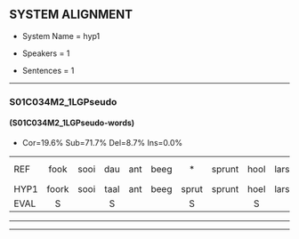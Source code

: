 
## SYSTEM ALIGNMENT

- System Name = hyp1

- Speakers = 1

- Sentences = 1

---

### S01C034M2_1LGPseudo

#### (S01C034M2_1LGPseudo-words)

- Cor=19.6%	Sub=71.7%	Del=8.7%	Ins=0.0%

|  |  |  |  |  |  |  |  |  |  |  |  |  |  |  |  |  |  |  |  |  |  |  |  |  |  |  |  |  |  |  |  |  |  |  |  |  |  |  |  |  |  |  |  |  |  |  |
|:--- |:---:|:---:|:---:|:---:|:---:|:---:|:---:|:---:|:---:|:---:|:---:|:---:|:---:|:---:|:---:|:---:|:---:|:---:|:---:|:---:|:---:|:---:|:---:|:---:|:---:|:---:|:---:|:---:|:---:|:---:|:---:|:---:|:---:|:---:|:---:|:---:|:---:|:---:|:---:|:---:|:---:|:---:|:---:|:---:|:---:|:---:|
| REF | fook | sooi | dau | ant | beeg | * | sprunt | hool | larst | vout | zwoei | fam | * | rachts | vaap | sprieuw | keng | swoers | * | doer | plirt | jien | blard | guul | hoekt | neeuw | noork | vid | zans | leum | haans | spaai | sjalt | heik | * | sank | * | roen | frijk | eem | schard | grek*(gek) | dron | snaaf | * | stuid |
| HYP1 | foork | sooi | taal | ant | beeg | sprut | sprunt | hoel | larst |  | faats | soi | van | racht | vaap | spriel | ken | sword | door | door | licht | en | plaht | nu | hoekt |  |  |  | neel | noorvit | zand | le | haens | spay | jalt | hek | zank | roen | trek | em | gart | gek | dron | snaf | s | duit |
| EVAL | S |  | S |  |  | S |  | S |  | D | S | S | S | S |  | S | S | S | S | S | S | S | S | S |  | D | D | D | S | S | S | S | S | S | S | S | S |  | S | S | S | S |  | S | S | S |
---

---
